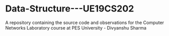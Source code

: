 # Data-Structure---UE19CS202
A repository containing the source code and observations for the Computer Networks Laboratory course at PES University - Divyanshu Sharma
